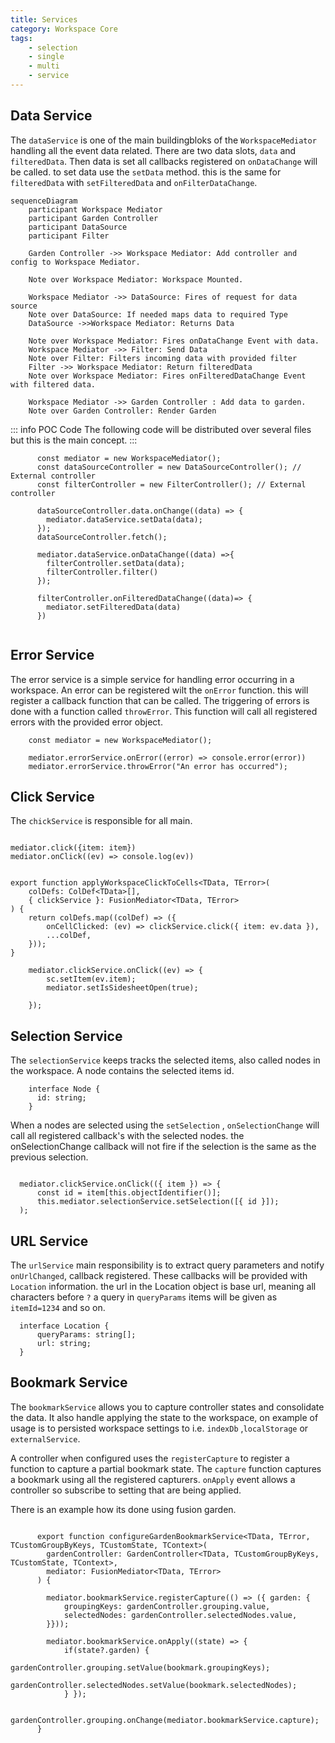 ```yaml
---
title: Services
category: Workspace Core
tags:
    - selection
    - single
    - multi
    - service
---
```


## Data Service

The `dataService` is one of the main buildingbloks of the `WorkspaceMediator` handling all the event data related. There are two data slots, `data` and `filteredData`.
Then data is set all callbacks registered on `onDataChange` will be called. to set data use the `setData` method. this is the same for `filteredData` with `setFilteredData` and `onFilterDataChange`.

```mermaid
sequenceDiagram
    participant Workspace Mediator
    participant Garden Controller
    participant DataSource
    participant Filter

    Garden Controller ->> Workspace Mediator: Add controller and config to Workspace Mediator.

    Note over Workspace Mediator: Workspace Mounted.

    Workspace Mediator ->> DataSource: Fires of request for data source
    Note over DataSource: If needed maps data to required Type
    DataSource ->>Workspace Mediator: Returns Data

    Note over Workspace Mediator: Fires onDataChange Event with data.
    Workspace Mediator ->> Filter: Send Data
    Note over Filter: Filters incoming data with provided filter
    Filter ->> Workspace Mediator: Return filteredData
    Note over Workspace Mediator: Fires onFilteredDataChange Event with filtered data.

    Workspace Mediator ->> Garden Controller : Add data to garden.
    Note over Garden Controller: Render Garden
```

::: info POC Code
The following code will be distributed over several files but this is the main concept.
:::

```TS
      const mediator = new WorkspaceMediator();
      const dataSourceController = new DataSourceController(); // External controller
      const filterController = new FilterController(); // External controller

      dataSourceController.data.onChange((data) => {
        mediator.dataService.setData(data);
      });
      dataSourceController.fetch();

      mediator.dataService.onDataChange((data) =>{
        filterController.setData(data);
        filterController.filter()
      });

      filterController.onFilteredDataChange((data)=> {
        mediator.setFilteredData(data)
      })


```

## Error Service

The error service is a simple service for handling error occurring in a workspace. An error can be registered wilt the `onError` function. this will register a callback function that can be called. The triggering of errors is done with a function called `throwError`. This function will call all registered errors with the provided error object.

```TS
    const mediator = new WorkspaceMediator();

    mediator.errorService.onError((error) => console.error(error))
    mediator.errorService.throwError("An error has occurred");
```

## Click Service

The `chickService` is responsible for all main.

```TS

mediator.click({item: item})
mediator.onClick((ev) => console.log(ev))


export function applyWorkspaceClickToCells<TData, TError>(
    colDefs: ColDef<TData>[],
    { clickService }: FusionMediator<TData, TError>
) {
    return colDefs.map((colDef) => ({
        onCellClicked: (ev) => clickService.click({ item: ev.data }),
        ...colDef,
    }));
}

```

```TS
    mediator.clickService.onClick((ev) => {
        sc.setItem(ev.item);
        mediator.setIsSidesheetOpen(true);

    });
```

## Selection Service

The `selectionService` keeps tracks the selected items, also called nodes in the workspace. A node contains the selected items id.

```TS
    interface Node {
      id: string;
    }
```

When a nodes are selected using the `setSelection` , `onSelectionChange` will call all registered callback's with the selected nodes.
the onSelectionChange callback will not fire if the selection is the same as the previous selection.

```TS

  mediator.clickService.onClick(({ item }) => {
      const id = item[this.objectIdentifier()];
      this.mediator.selectionService.setSelection([{ id }]);
  );

```

## URL Service

The `urlService` main responsibility is to extract query parameters and notify `onUrlChanged`, callback registered. These callbacks will be provided with `Location` information.
the url in the Location object is base url, meaning all characters before `?` a query in `queryParams` items will be given as `itemId=1234` and so on.

```TS
  interface Location {
      queryParams: string[];
      url: string;
  }
```

## Bookmark Service

The `bookmarkService` allows you to capture controller states and consolidate the data. It also handle applying the state to the workspace, on example of usage is to persisted workspace settings to i.e. `indexDb` ,`localStorage` or `externalService`.

A controller when configured uses the `registerCapture` to register a function to capture a partial bookmark state. The `capture` function captures a bookmark using all the registered capturers. `onApply` event allows a controller so subscribe to setting that are being applied.

There is an example how its done using fusion garden.

```TS

      export function configureGardenBookmarkService<TData, TError, TCustomGroupByKeys, TCustomState, TContext>(
        gardenController: GardenController<TData, TCustomGroupByKeys, TCustomState, TContext>,
        mediator: FusionMediator<TData, TError>
      ) {

        mediator.bookmarkService.registerCapture(() => ({ garden: {
            groupingKeys: gardenController.grouping.value,
            selectedNodes: gardenController.selectedNodes.value,
        }}));

        mediator.bookmarkService.onApply((state) => {
            if(state?.garden) {
                gardenController.grouping.setValue(bookmark.groupingKeys);
                gardenController.selectedNodes.setValue(bookmark.selectedNodes);
            } });

        gardenController.grouping.onChange(mediator.bookmarkService.capture);
      }

```
